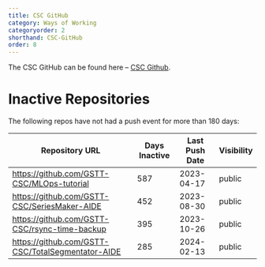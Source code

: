 ```yaml
---
title: CSC GitHub
category: Ways of Working
categoryorder: 2
shorthand: CSC-GitHub
order: 8
---
```


The CSC GitHub can be found here – <a href="https://github.com/GSTT-CSC/">CSC Github</a>.

# Inactive Repositories

The following repos have not had a push event for more than 180 days:

| Repository URL | Days Inactive | Last Push Date | Visibility |
| --- | --- | --- | --- |
| https://github.com/GSTT-CSC/MLOps-tutorial | 587 | 2023-04-17 | public |
| https://github.com/GSTT-CSC/SeriesMaker-AIDE | 452 | 2023-08-30 | public |
| https://github.com/GSTT-CSC/rsync-time-backup | 395 | 2023-10-26 | public |
| https://github.com/GSTT-CSC/TotalSegmentator-AIDE | 285 | 2024-02-13 | public |
